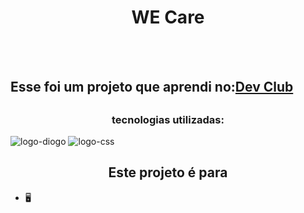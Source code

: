  <h1 align="center">WE Care</h1>
<br>
<br> 
<h2>Esse foi um projeto que aprendi no:<a href ="https://rodolfomori.com.br/" target="_blank">Dev Club</a><h2/>

 <h3 align="center"> tecnologias utilizadas:</h3>
 

<img src="https://img.shields.io/badge/HTML-239120?style=for-the-badge&logo=html5&logoColor=white" alt="logo-diogo">
<img src="https://img.shields.io/badge/CSS-239120?&style=for-the-badge&logo=css3&logoColor=white" alt="logo-css">
<h2 align="center"> Este projeto é para </h2>

- 🖥️
<br>
 
 
